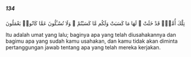 ##### 134

<span class="ayah">تِلْكَ أُمَّةٌۭ قَدْ خَلَتْ ۖ لَهَا مَا كَسَبَتْ وَلَكُم مَّا كَسَبْتُمْ ۖ وَلَا تُسْـَٔلُونَ عَمَّا كَانُوا۟ يَعْمَلُونَ</span>

<span class="ayah_translation">Itu adalah umat yang lalu; baginya apa yang telah diusahakannya dan bagimu apa yang sudah kamu usahakan, dan kamu tidak akan diminta pertanggungan jawab tentang apa yang telah mereka kerjakan.</span>
